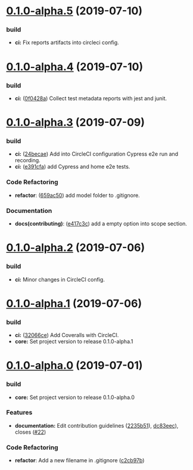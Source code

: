 <a name="0.1.0-alpha.5"></a>
# [0.1.0-alpha.5](#) (2019-07-10)

### build

- **ci:** Fix reports artifacts into circleci config.

<a name="0.1.0-alpha.4"></a>
# [0.1.0-alpha.4](#) (2019-07-10)

### build

- **ci:** ([0f0428a](0f0428a)) Collect test metadata reports with jest and junit.

<a name="0.1.0-alpha.3"></a>
# [0.1.0-alpha.3](#) (2019-07-09)

### build

- **ci:** ([24becae](24becae)) Add into CircleCI configuration Cypress e2e run and recording. 
- **ci:** ([e391cfa](e391cfa)) add Cypress and home e2e tests.

### Code Refactoring

- **refactor**: ([659ac50](659ac50)) add model folder to .gitignore.

### Documentation

- **docs(contributing)**: ([e417c3c](e417c3c)) add a empty option into scope section.

<a name="0.1.0-alpha.2"></a>
# [0.1.0-alpha.2](#) (2019-07-06)

### build

* **ci:** Minor changes in CircleCI config.

<a name="0.1.0-alpha.1"></a>
# [0.1.0-alpha.1](#) (2019-07-06)

### build

* **ci:** ([32066ce](32066ce)) Add Coveralls with CircleCI.
* **core:** Set project version to release 0.1.0-alpha.1


<a name="0.1.0-alpha.0"></a>
# [0.1.0-alpha.0](#) (2019-07-01)

<!-- ### Bug Fixes -->

### build

* **core:** Set project version to release 0.1.0-alpha.0

<!-- ### Dependency updates -->

### Features

* **documentation:** Edit contribution guidelines ([2235b51](https://github.com/al3j4ndr1x/project-su/commit/2235b51)), [dc83eec](https://github.com/al3j4ndr1x/project-su/commit/dc83eec)), closes ([#22](https://github.com/al3j4ndr1x/project-su/issues/22))

### Code Refactoring

- **refactor**: Add a new filename in .gitignore ([c2cb97b](https://github.com/al3j4ndr1x/project-su/commit/c2cb97b))

<!-- ### Performance Improvements

### DEPRECATIONS

### BREAKING CHANGES -->
